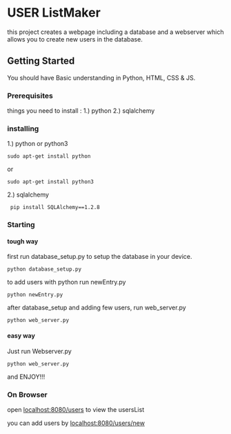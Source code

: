 # USER ListMaker
this project creates a webpage including a database and a webserver which allows you to create new users in the database.

## Getting Started
You should have Basic understanding in Python, HTML, CSS & JS.
### Prerequisites
things you need to install :
1.) python
2.) sqlalchemy
### installing
1.) python or python3
```
sudo apt-get install python
```
or

```
sudo apt-get install python3
```
2.) sqlalchemy
```
 pip install SQLAlchemy==1.2.8
 ```

### Starting

#### tough way
first run database_setup.py to setup the database in your device.
```
python database_setup.py
```
to add users with python run newEntry.py
```
python newEntry.py
```
after database_setup and adding few users, run web_server.py
```
python web_server.py
```

#### easy way
Just run Webserver.py
```
python web_server.py
```
and ENJOY!!!

### On Browser
open [localhost:8080/users](localhost:8080/users) to view the usersList

you can add users by [localhost:8080/users/new](localhost:8080/users/new)

